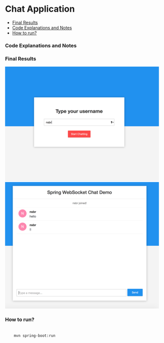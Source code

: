# Chat Application

<ul>
	<li><a href="#results">Final Results</a></li>
	<li><a href="#explain">Code Explanations and Notes</a></li>
	<li><a href="#howToRun">How to run?</a></li>
</ul>

<h3 id='explain'>Code Explanations and Notes</h3>



<h3 id='results'>Final Results</h3>
<img src="result/1.png"><br>
<img src="result/2.png"><br>


<h3 id='howToRun'>How to run?</h3>
<code>
	mvn spring-boot:run
</code>

